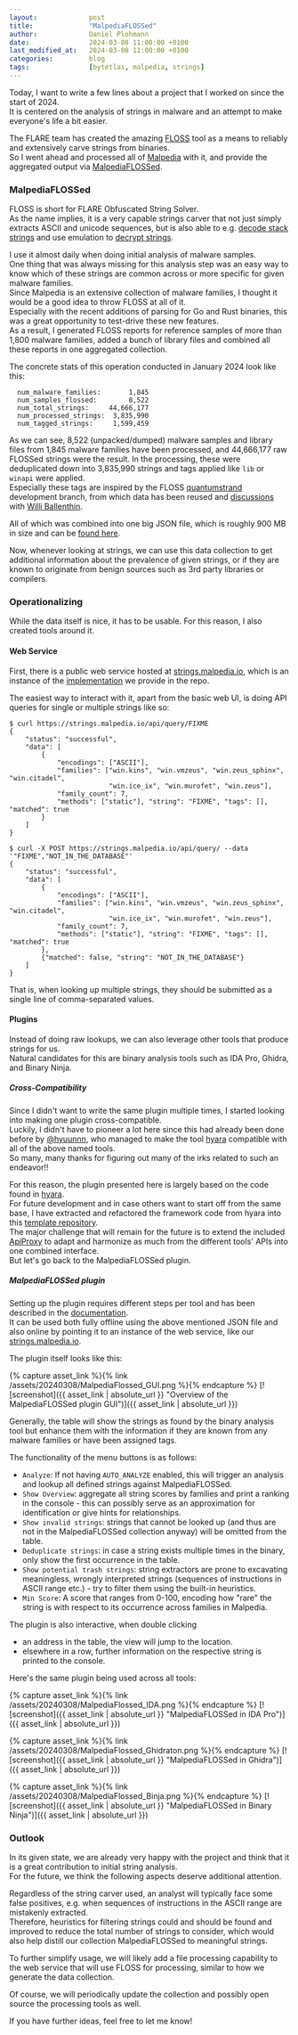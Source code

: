 ```yaml
---
layout:             post
title:              "MalpediaFLOSSed"
author:             Daniel Plohmann
date:               2024-03-08 11:00:00 +0100
last_modified_at:   2024-03-08 11:00:00 +0100
categories:         blog
tags:               [bytetlas, malpedia, strings]
---
```


Today, I want to write a few lines about a project that I worked on since the start of 2024.  
It is centered on the analysis of strings in malware and an attempt to make everyone's life a bit easier.

The FLARE team has created the amazing [FLOSS](https://github.com/mandiant/flare-floss) tool as a means to reliably and extensively carve strings from binaries.  
So I went ahead and processed all of [Malpedia](https://malpedia.caad.fkie.fraunhofer.de/) with it, and provide the aggregated output via [MalpediaFLOSSed](https://github.com/malpedia/malpedia-flossed).


### MalpediaFLOSSed

FLOSS is short for FLARE Obfuscated String Solver.  
As the name implies, it is a very capable strings carver that not just simply extracts ASCII and unicode sequences, but is also able to e.g. [decode stack strings](https://www.mandiant.com/resources/blog/automatically-extracting-obfuscated-strings) and use emulation to [decrypt strings](https://www.mandiant.com/resources/blog/floss-version-2).  

I use it almost daily when doing initial analysis of malware samples.  
One thing that was always missing for this analysis step was an easy way to know which of these strings are common across or more specific for given malware families.  
Since Malpedia is an extensive collection of malware families, I thought it would be a good idea to throw FLOSS at all of it.  
Especially with the recent additions of parsing for Go and Rust binaries, this was a great opportunity to test-drive these new features.  
As a result, I generated FLOSS reports for reference samples of more than 1,800 malware families, added a bunch of library files and combined all these reports in one aggregated collection.

The concrete stats of this operation conducted in January 2024 look like this:

```
  num_malware_families:       1,845
  num_samples_flossed:        8,522
  num_total_strings:     44,666,177
  num_processed_strings:  3,835,990
  num_tagged_strings:     1,599,459
```

As we can see, 8,522 (unpacked/dumped) malware samples and library files from 1,845 malware families have been processed, and 44,666,177 raw FLOSSed strings were the result.
In the processing, these were deduplicated down into 3,835,990 strings and tags applied like `lib` or `winapi` were applied.  
Especially these tags are inspired by the FLOSS [quantumstrand](https://github.com/mandiant/flare-floss/tree/quantumstrand) development branch, from which data has been reused and [discussions](https://github.com/malpedia/malpedia-flossed/issues/1) with [
Willi Ballenthin](https://github.com/williballenthin).

All of which was combined into one big JSON file, which is roughly 900 MB in size and can be [found here](https://github.com/malpedia/malpedia-flossed/blob/main/data/).

Now, whenever looking at strings, we can use this data collection to get additional information about the prevalence of given strings, or if they are known to originate from benign sources such as 3rd party libraries or compilers.  

### Operationalizing

While the data itself is nice, it has to be usable.
For this reason, I also created tools around it.

#### Web Service

First, there is a public web service hosted at [strings.malpedia.io](https://strings.malpedia.io/), which is an instance of the [implementation](https://github.com/malpedia/malpedia-flossed/tree/main/flossed-falcon) we provide in the repo.

The easiest way to interact with it, apart from the basic web UI, is doing API queries for single or multiple strings like so:

```
$ curl https://strings.malpedia.io/api/query/FIXME  
{
    "status": "successful", 
    "data": [
        {
            "encodings": ["ASCII"], 
            "families": ["win.kins", "win.vmzeus", "win.zeus_sphinx", "win.citadel", 
                         "win.ice_ix", "win.murofet", "win.zeus"], 
            "family_count": 7, 
            "methods": ["static"], "string": "FIXME", "tags": [], "matched": true
        }
    ]
}

$ curl -X POST https://strings.malpedia.io/api/query/ --data '"FIXME","NOT_IN_THE_DATABASE"'
{
    "status": "successful", 
    "data": [
        {
            "encodings": ["ASCII"], 
            "families": ["win.kins", "win.vmzeus", "win.zeus_sphinx", "win.citadel", 
                         "win.ice_ix", "win.murofet", "win.zeus"], 
            "family_count": 7, 
            "methods": ["static"], "string": "FIXME", "tags": [], "matched": true
        }, 
        {"matched": false, "string": "NOT_IN_THE_DATABASE"}
    ]
}
```

That is, when looking up multiple strings, they should be submitted as a single line of comma-separated values.

#### Plugins

Instead of doing raw lookups, we can also leverage other tools that produce strings for us.  
Natural candidates for this are binary analysis tools such as IDA Pro, Ghidra, and Binary Ninja.

##### Cross-Compatibility

Since I didn't want to write the same plugin multiple times, I started looking into making one plugin cross-compatible.  
Luckily, I didn't have to pioneer a lot here since this had already been done before by [@hyuunnn](https://github.com/hyuunnn), who managed to make the tool [hyara](https://github.com/hyuunnn/Hyara) compatible with all of the above named tools.  
So many, many thanks for figuring out many of the irks related to such an endeavor!!

For this reason, the plugin presented here is largely based on the code found in [hyara](https://github.com/hyuunnn/Hyara).  
For future development and in case others want to start off from the same base, I have extracted and refactored the framework code from hyara into this [template repository](https://github.com/danielplohmann/gui-plugin-template).  
The major challenge that will remain for the future is to extend the included [ApiProxy](https://github.com/danielplohmann/gui-plugin-template/blob/main/template_plugin/plugin/apis/ApiProxy.py) to adapt and harmonize as much from the different tools' APIs into one combined interface.  
But let's go back to the MalpediaFLOSSed plugin.

##### MalpediaFLOSSed plugin

Setting up the plugin requires different steps per tool and has been described in the [documentation](https://github.com/malpedia/malpedia-flossed/blob/main/docs/plugin.md).  
It can be used both fully offline using the above mentioned JSON file and also online by pointing it to an instance of the web service, like our [strings.malpedia.io](https://strings.malpedia.io/).

The plugin itself looks like this:

{% capture asset_link %}{% link /assets/20240308/MalpediaFlossed_GUI.png %}{% endcapture %}
[![screenshot]({{ asset_link | absolute_url }} "Overview of the MalpediaFLOSSed plugin GUI")]({{ asset_link | absolute_url }})

Generally, the table will show the strings as found by the binary analysis tool but enhance them with the information if they are known from any malware families or have been assigned tags.

The functionality of the menu buttons is as follows:
* `Analyze`: If not having `AUTO_ANALYZE` enabled, this will trigger an analysis and lookup all defined strings against MalpediaFLOSSed.
* `Show Overview`: aggregate all string scores by families and print a ranking in the console - this can possibly serve as an approximation for identification or give hints for relationships.
* `Show invalid strings`: strings that cannot be looked up (and thus are not in the MalpediaFLOSSed collection anyway) will be omitted from the table.
* `Deduplicate strings`: in case a string exists multiple times in the binary, only show the first occurrence in the table.
* `Show potential trash strings`: string extractors are prone to excavating meaningless, wrongly interpreted strings (sequences of instructions in ASCII range etc.) - try to filter them using the built-in heuristics.
* `Min Score`: A score that ranges from 0-100, encoding how "rare" the string is with respect to its occurrence across families in Malpedia.

The plugin is also interactive, when double clicking
* an address in the table, the view will jump to the location.
* elsewhere in a row, further information on the respective string is printed to the console.

Here's the same plugin being used across all tools:

{% capture asset_link %}{% link /assets/20240308/MalpediaFlossed_IDA.png %}{% endcapture %}
[![screenshot]({{ asset_link | absolute_url }} "MalpediaFLOSSed in IDA Pro")]({{ asset_link | absolute_url }})

{% capture asset_link %}{% link /assets/20240308/MalpediaFlossed_Ghidraton.png %}{% endcapture %}
[![screenshot]({{ asset_link | absolute_url }} "MalpediaFLOSSed in Ghidra")]({{ asset_link | absolute_url }})

{% capture asset_link %}{% link /assets/20240308/MalpediaFlossed_Binja.png %}{% endcapture %}
[![screenshot]({{ asset_link | absolute_url }} "MalpediaFLOSSed in Binary Ninja")]({{ asset_link | absolute_url }})

### Outlook

In its given state, we are already very happy with the project and think that it is a great contribution to initial string analysis.  
For the future, we think the following aspects deserve additional attention.

Regardless of the string carver used, an analyst will typically face some false positives, e.g. when sequences of instructions in the ASCII range are mistakenly extracted.  
Therefore, heuristics for filtering strings could and should be found and improved to reduce the total number of strings to consider, which would also help distill our collection MalpediaFLOSSed to meaningful strings.

To further simplify usage, we will likely add a file processing capability to the web service that will use FLOSS for processing, similar to how we generate the data collection.

Of course, we will periodically update the collection and possibly open source the processing tools as well.

If you have further ideas, feel free to let me know!